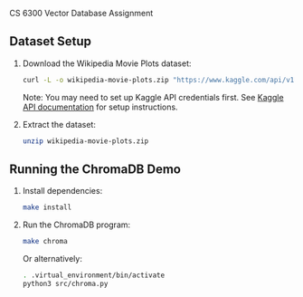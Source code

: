 CS 6300 Vector Database Assignment

## Dataset Setup

1. Download the Wikipedia Movie Plots dataset:
   ```bash
   curl -L -o wikipedia-movie-plots.zip "https://www.kaggle.com/api/v1/datasets/download/jrobischon/wikipedia-movie-plots"
   ```
   
   Note: You may need to set up Kaggle API credentials first. See [Kaggle API documentation](https://www.kaggle.com/docs/api) for setup instructions.

2. Extract the dataset:
   ```bash
   unzip wikipedia-movie-plots.zip
   ```

## Running the ChromaDB Demo

1. Install dependencies:
   ```bash
   make install
   ```

2. Run the ChromaDB program:
   ```bash
   make chroma
   ```

   Or alternatively:
   ```bash
   . .virtual_environment/bin/activate
   python3 src/chroma.py
   ```
